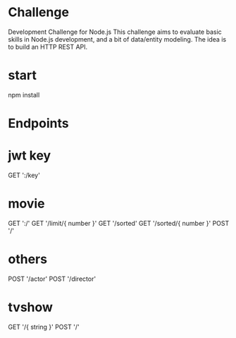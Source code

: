 # Challenge
Development Challenge for Node.js This challenge aims to evaluate basic skills in Node.js development, and a bit of data/entity modeling. The idea is to build an HTTP REST API.

# start
npm install 

# Endpoints
# jwt key
GET ':/key'

# movie
GET ':/'
GET '/limit/{ number }'
GET '/sorted'
GET '/sorted/{ number }'
POST '/' 

# others
POST '/actor'
POST '/director'

# tvshow
GET '/{ string }' 
POST '/'

